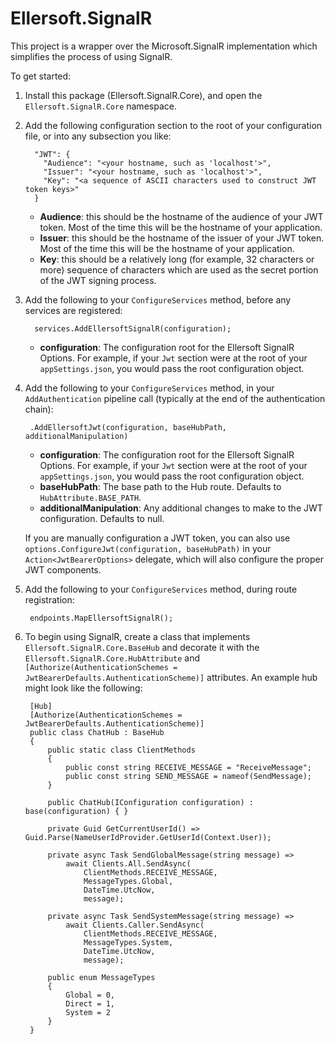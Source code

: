 # Ellersoft.SignalR

This project is a wrapper over the Microsoft.SignalR implementation which simplifies the process of using SignalR.

To get started:

1. Install this package (Ellersoft.SignalR.Core), and open the `Ellersoft.SignalR.Core` namespace.
   
2. Add the following configuration section to the root of your configuration file, or into any subsection you like:
    
         "JWT": {
           "Audience": "<your hostname, such as 'localhost'>",
           "Issuer": "<your hostname, such as 'localhost'>",
           "Key": "<a sequence of ASCII characters used to construct JWT token keys>"
         }
   
    - **Audience**: this should be the hostname of the audience of your JWT token. Most of the time this will be the hostname of your application.
    - **Issuer**: this should be the hostname of the issuer of your JWT token. Most of the time this will be the hostname of your application.
    - **Key**: this should be a relatively long (for example, 32 characters or more) sequence of characters which are used as the secret portion of the JWT signing process.
    
3. Add the following to your `ConfigureServices` method, before any services are registered:

         services.AddEllersoftSignalR(configuration);

    - **configuration**: The configuration root for the Ellersoft SignalR Options. For example, if your `Jwt` section were at the root of your `appSettings.json`, you would pass the root configuration object.
    
4. Add the following to your `ConfigureServices` method, in your `AddAuthentication` pipeline call (typically at the end of the authentication chain):

        .AddEllersoftJwt(configuration, baseHubPath, additionalManipulation)

    - **configuration**: The configuration root for the Ellersoft SignalR Options. For example, if your `Jwt` section were at the root of your `appSettings.json`, you would pass the root configuration object.
    - **baseHubPath**: The base path to the Hub route. Defaults to `HubAttribute.BASE_PATH`.
    - **additionalManipulation**: Any additional changes to make to the JWT configuration. Defaults to null.
    
    If you are manually configuration a JWT token, you can also use `options.ConfigureJwt(configuration, baseHubPath)` in your `Action<JwtBearerOptions>` delegate, which will also configure the proper JWT components.
    
5. Add the following to your `ConfigureServices` method, during route registration:

        endpoints.MapEllersoftSignalR();
   
6. To begin using SignalR, create a class that implements `Ellersoft.SignalR.Core.BaseHub` and decorate it with the `Ellersoft.SignalR.Core.HubAttribute` and `[Authorize(AuthenticationSchemes = JwtBearerDefaults.AuthenticationScheme)]` attributes. An example hub might look like the following:
   
        [Hub]
        [Authorize(AuthenticationSchemes = JwtBearerDefaults.AuthenticationScheme)]
        public class ChatHub : BaseHub
        {
            public static class ClientMethods
            {
                public const string RECEIVE_MESSAGE = "ReceiveMessage";
                public const string SEND_MESSAGE = nameof(SendMessage);
            }

            public ChatHub(IConfiguration configuration) : base(configuration) { }

            private Guid GetCurrentUserId() => Guid.Parse(NameUserIdProvider.GetUserId(Context.User));

            private async Task SendGlobalMessage(string message) =>
                await Clients.All.SendAsync(
                    ClientMethods.RECEIVE_MESSAGE,
                    MessageTypes.Global,
                    DateTime.UtcNow,
                    message);

            private async Task SendSystemMessage(string message) =>
                await Clients.Caller.SendAsync(
                    ClientMethods.RECEIVE_MESSAGE,
                    MessageTypes.System,
                    DateTime.UtcNow,
                    message);

            public enum MessageTypes
            {
                Global = 0,
                Direct = 1,
                System = 2
            }
        }

